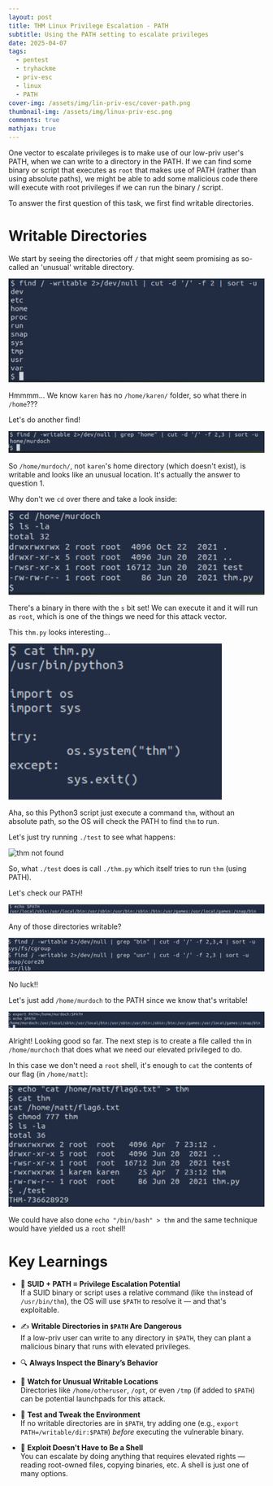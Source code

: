 ```yaml
---
layout: post
title: THM Linux Privilege Escalation - PATH
subtitle: Using the PATH setting to escalate privileges
date: 2025-04-07
tags:
  - pentest
  - tryhackme
  - priv-esc
  - linux
  - PATH
cover-img: /assets/img/lin-priv-esc/cover-path.png
thumbnail-img: /assets/img/linux-priv-esc.png
comments: true
mathjax: true
---
```


One vector to escalate privileges is to make use of our low-priv user's PATH, when we can write to a directory in the PATH. If we can find some binary or script that executes as `root` that makes use of PATH (rather than using absolute paths), we might be able to add some malicious code there will execute with root privileges if we can run the binary / script.

To answer the first question of this task, we first find writable directories.

# Writable Directories

We start by seeing the directories off `/` that might seem promising as so-called an 'unusual' writable directory.

![writables level 1](/assets/img/lin-priv-esc/writable-level1-path.png)

Hmmmm... We know `karen` has no `/home/karen/` folder, so what there in `/home`???

Let's do another find!

![writable directory](/assets/img/lin-priv-esc/writable-level2-path.png)

So `/home/murdoch/`, not `karen`'s home directory (which doesn't exist), is writable and looks like an unusual location. It's actually the answer to question 1.

Why don't we `cd` over there and take a look inside:

![/home/murdoch](/assets/img/lin-priv-esc/contents-murdoch-path.png)

There's a binary in there with the `s` bit set! We can execute it and it will run as `root`, which is one of the things we need for this attack vector.

This `thm.py` looks interesting...

![thm.py](/assets/img/lin-priv-esc/thm-py-path.png)

Aha, so this Python3 script just execute a command `thm`, without an absolute path, so the OS will check the PATH to find `thm` to run.

Let's just try running `./test` to see what happens:

![thm not found](thm-not-found-path.png)

So, what `./test` does is call `./thm.py` which itself tries to run `thm` (using PATH).

Let's check our PATH!

![PATH](/assets/img/lin-priv-esc/path-path.png)

Any of those directories writable? 

![writable in PATH?](/assets/img/lin-priv-esc/writable-in-path-path.png)

No luck!!

Let's just add `/home/murdoch` to the PATH since we know that's writable!

![path updated](/assets/img/lin-priv-esc/path-updated-path.png)

Alright! Looking good so far. The next step is to create a file called `thm` in `/home/murchoch` that does what we need our elevated privileged to do.

In this case we don't need a `root` shell, it's enough to `cat` the contents of our flag (in `/home/matt`):

![flag capture](/assets/img/lin-priv-esc/flag-path.png)

We could have also done `echo "/bin/bash" > thm` and the same technique would have yielded us a `root` shell!

# Key Learnings

- 🧩 **SUID + PATH = Privilege Escalation Potential**  
    If a SUID binary or script uses a relative command (like `thm` instead of `/usr/bin/thm`), the OS will use `$PATH` to resolve it — and that's exploitable.
    
- ✍️ **Writable Directories in `$PATH` Are Dangerous**  
    If a low-priv user can write to any directory in `$PATH`, they can plant a malicious binary that runs with elevated privileges.
    
- 🔍 **Always Inspect the Binary’s Behavior**  
    
- 📁 **Watch for Unusual Writable Locations**  
    Directories like `/home/otheruser`, `/opt`, or even `/tmp` (if added to `$PATH`) can be potential launchpads for this attack.
    
- 🧪 **Test and Tweak the Environment**  
    If no writable directories are in `$PATH`, try adding one  (e.g., `export PATH=/writable/dir:$PATH`) _before_ executing the vulnerable binary.
    
- 🏁 **Exploit Doesn't Have to Be a Shell**  
    You can escalate by doing anything that requires elevated rights — reading root-owned files, copying binaries, etc. A shell is just one of many options.